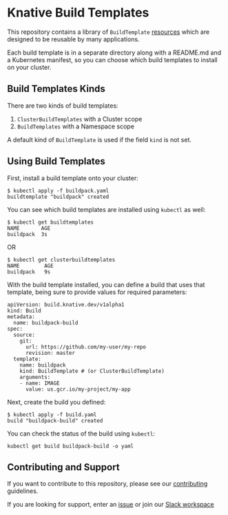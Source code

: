 # Knative Build Templates

This repository contains a library of
`BuildTemplate` [resources](https://github.com/knative/docs/blob/master/docs/build/build-templates.md) which are designed to be reusable by many applications.

Each build template is in a separate directory along with a README.md and a Kubernetes manifest, so you can choose which build templates to install on your cluster.

## Build Templates Kinds

There are two kinds of build templates:

 1. `ClusterBuildTemplates` with a Cluster scope
 1. `BuildTemplates` with a Namespace scope

 A default kind of `BuildTemplate` is used if the field `kind` is not set.

## Using Build Templates

First, install a build template onto your cluster:

```
$ kubectl apply -f buildpack.yaml
buildtemplate "buildpack" created
```

You can see which build templates are installed using `kubectl` as well:

```
$ kubectl get buildtemplates
NAME       AGE
buildpack  3s
```

OR

```
$ kubectl get clusterbuildtemplates
NAME        AGE
buildpack   9s
```

With the build template installed, you can define a build that uses that
template, being sure to provide values for required parameters:

```
apiVersion: build.knative.dev/v1alpha1
kind: Build
metadata:
  name: buildpack-build
spec:
  source:
    git:
      url: https://github.com/my-user/my-repo
      revision: master
  template:
    name: buildpack
    kind: BuildTemplate # (or ClusterBuildTemplate)
    arguments:
    - name: IMAGE
      value: us.gcr.io/my-project/my-app
```

Next, create the build you defined:

```
$ kubectl apply -f build.yaml
build "buildpack-build" created
```

You can check the status of the build using `kubectl`:

```
kubectl get build buildpack-build -o yaml
```

## Contributing and Support

If you want to contribute to this repository, please see our [contributing](./CONTRIBUTING.md) guidelines.

If you are looking for support, enter an [issue](https://github.com/knative/build-templates/issues/new) or join our [Slack workspace](https://knative.slack.com/)
